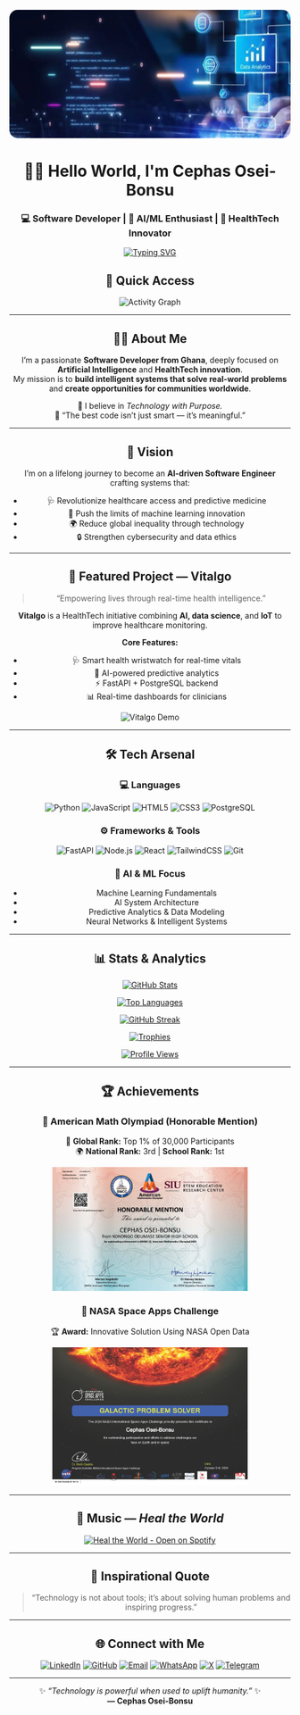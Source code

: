 
<div align="center">


<img src="https://github.com/CephasTechOrg/CephasTechOrg/blob/main/images/WhatsApp%20Image%202025-07-06%20at%2021.55.37_d7a5225f.jpg?raw=true"
     alt="Cephas Banner"
     width="100%"
     height="230px"
     style="object-fit:cover;border-radius:15px;" />


# 👋🏽 Hello World, I'm **Cephas Osei-Bonsu**
### 💻 Software Developer | 🤖 AI/ML Enthusiast | 🚀 HealthTech Innovator

[![Typing SVG](https://readme-typing-svg.demolab.com?font=Fira+Code&size=22&pause=1000&color=00FFFF&center=true&vCenter=true&width=650&lines=Building+Technology+That+Empowers+Communities;Transforming+Health+Data+Into+Human+Impact;Innovating+Through+AI+and+Machine+Learning)](https://git.io/typing-svg)

</div>



<div align="center">

## 🌟 Quick Access

![Activity Graph](https://github-readme-activity-graph.vercel.app/graph?username=CephasTechOrg&theme=react-dark&bg_color=0D1117&hide_border=false&line=00FFFF&point=FF66C4&custom_title=Contribution+Graph)
</div>

---

<div align="center">

## 👨‍💻 About Me

I’m a passionate **Software Developer from Ghana**, deeply focused on **Artificial Intelligence** and **HealthTech innovation**.  
My mission is to **build intelligent systems that solve real-world problems** and **create opportunities for communities worldwide**.

🧠 I believe in _Technology with Purpose._  
💬 “The best code isn’t just smart — it’s meaningful.”

</div>

---

<div align="center">

## 🧭 Vision

I’m on a lifelong journey to become an **AI-driven Software Engineer** crafting systems that:
- 🩺 Revolutionize healthcare access and predictive medicine  
- 🧠 Push the limits of machine learning innovation  
- 🌍 Reduce global inequality through technology  
- 🔒 Strengthen cybersecurity and data ethics

</div>

---

<div align="center">

## 🚀 Featured Project — **Vitalgo**

> “Empowering lives through real-time health intelligence.”

**Vitalgo** is a HealthTech initiative combining **AI, data science**, and **IoT** to improve healthcare monitoring.

**Core Features:**
- 🩺 Smart health wristwatch for real-time vitals  
- 🤖 AI-powered predictive analytics  
- ⚡ FastAPI + PostgreSQL backend  
- 📊 Real-time dashboards for clinicians

<p align="center">
  <img src="https://github.com/CephasTechOrg/CephasTechOrg/blob/main/images/vitalgo_demo.gif?raw=true" width="500" alt="Vitalgo Demo"/>
</p>

</div>

---

<div align="center">

## 🛠️ Tech Arsenal

### 💻 Languages
![Python](https://img.shields.io/badge/Python-3776AB?style=for-the-badge&logo=python&logoColor=white)
![JavaScript](https://img.shields.io/badge/JavaScript-F7E01D?style=for-the-badge&logo=javascript&logoColor=black)
![HTML5](https://img.shields.io/badge/HTML5-E44D26?style=for-the-badge&logo=html5&logoColor=white)
![CSS3](https://img.shields.io/badge/CSS3-1572B6?style=for-the-badge&logo=css3&logoColor=white)
![PostgreSQL](https://img.shields.io/badge/PostgreSQL-316192?style=for-the-badge&logo=postgresql&logoColor=white)

### ⚙️ Frameworks & Tools
![FastAPI](https://img.shields.io/badge/FastAPI-009688?style=for-the-badge&logo=fastapi&logoColor=white)
![Node.js](https://img.shields.io/badge/Node.js-3C873A?style=for-the-badge&logo=node.js&logoColor=white)
![React](https://img.shields.io/badge/React-20232A?style=for-the-badge&logo=react&logoColor=61DAFB)
![TailwindCSS](https://img.shields.io/badge/TailwindCSS-0EA5E9?style=for-the-badge&logo=tailwind-css&logoColor=white)
![Git](https://img.shields.io/badge/Git-F05033?style=for-the-badge&logo=git&logoColor=white)

### 🧠 AI & ML Focus
- Machine Learning Fundamentals  
- AI System Architecture  
- Predictive Analytics & Data Modeling  
- Neural Networks & Intelligent Systems

</div>

---

<div align="center">

## 📊 Stats & Analytics

[![GitHub Stats](https://github-readme-stats.vercel.app/api?username=CephasTechOrg&show_icons=true&theme=tokyonight&hide_border=false&bg_color=0D1117&title_color=00FFFF&icon_color=FF66C4&text_color=FFFFFF)](https://github.com/CephasTechOrg)

[![Top Languages](https://github-readme-stats.vercel.app/api/top-langs/?username=CephasTechOrg&layout=compact&theme=tokyonight&bg_color=0D1117&title_color=00FFFF&text_color=FFFFFF)](https://github.com/CephasTechOrg)

[![GitHub Streak](https://streak-stats.demolab.com?user=CephasTechOrg&theme=tokyonight&ring=FF66C4&fire=FF66C4&currStreakLabel=00FFFF&background=0D1117)](https://git.io/streak-stats)

[![Trophies](https://github-profile-trophy.vercel.app/?username=CephasTechOrg&theme=tokyonight&no-bg=true&no-frame=false&margin-w=15)](https://github.com/ryo-ma/github-profile-trophy)



[![Profile Views](https://komarev.com/ghpvc/?username=CephasTechOrg&color=00FFFF&style=flat-square)](https://github.com/CephasTechOrg)

</div>

---

<div align="center">

## 🏆 Achievements

### 🥇 American Math Olympiad (Honorable Mention)  
🏅 **Global Rank:** Top 1% of 30,000 Participants  
🌍 **National Rank:** 3rd | **School Rank:** 1st

<p align="center">
  <img src="https://raw.githubusercontent.com/CephasTechOrg/CephasTechOrg/main/images/american.png" width="350" alt="AMO Certificate"/>
</p>

### 🚀 NASA Space Apps Challenge  
🏆 **Award:** Innovative Solution Using NASA Open Data

<p align="center">
  <img src="https://raw.githubusercontent.com/CephasTechOrg/CephasTechOrg/main/images/NASA%20Space%20Apps%20Challenge.png" width="350" alt="NASA Space Apps"/>
</p>

</div>

---

<div align="center">

## 🎵 Music — *Heal the World*



[![Heal the World - Open on Spotify](https://img.shields.io/badge/Play%20%22Heal%20the%20World%22-Spotify-1DB954?style=for-the-badge&logo=spotify&logoColor=white)](https://open.spotify.com/search/heal%20the%20world)



</div>

---

<div align="center">

## 💬 Inspirational Quote

> “Technology is not about tools; it’s about solving human problems and inspiring progress.”

</div>

---

<div align="center">

## 🌐 Connect with Me

[![LinkedIn](https://img.shields.io/badge/LinkedIn-0A66C2?style=for-the-badge&logo=linkedin&logoColor=white)](https://www.linkedin.com/in/cephas-osei-bonsu-911731326/)
[![GitHub](https://img.shields.io/badge/GitHub-181717?style=for-the-badge&logo=github&logoColor=white)](https://github.com/CephasTechOrg)
[![Email](https://img.shields.io/badge/Email-D14836?style=for-the-badge&logo=gmail&logoColor=white)](mailto:cephas@tech.org)
[![WhatsApp](https://img.shields.io/badge/WhatsApp-25D366?style=for-the-badge&logo=whatsapp&logoColor=white)](https://wa.me/233551560593)
[![X](https://img.shields.io/badge/X-000000?style=for-the-badge&logo=x&logoColor=white)](https://x.com/)
[![Telegram](https://img.shields.io/badge/Telegram-0088CC?style=for-the-badge&logo=telegram&logoColor=white)](https://t.me/)

</div>

---

<div align="center">

✨ _“Technology is powerful when used to uplift humanity.”_ ✨  
**— Cephas Osei-Bonsu**

</div>
